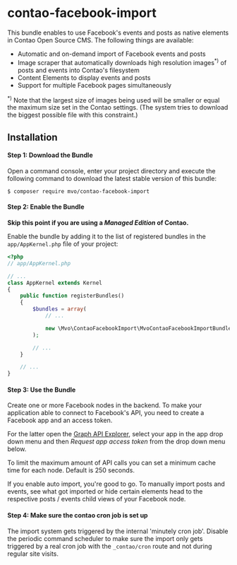 contao-facebook-import
======================
This bundle enables to use Facebook's events and posts as native elements in
Contao Open Source CMS. The following things are available:

* Automatic and on-demand import of Facebook events and posts
* Image scraper that automatically downloads high resolution
  images<sup>*)</sup> of posts and events into Contao's filesystem 
* Content Elements to display events and posts
* Support for multiple Facebook pages simultaneously  
 
 <sup>*)</sup> Note that the largest size of images being used will be smaller
 or equal the maximum size set in the Contao settings. (The system tries to
 download the biggest possible file with this constraint.)  
    
    
    
Installation
------------

#### Step 1: Download the Bundle  

Open a command console, enter your project directory and execute the
following command to download the latest stable version of this bundle:

```console
$ composer require mvo/contao-facebook-import
```

#### Step 2: Enable the Bundle

**Skip this point if you are using a *Managed Edition* of Contao.**

Enable the bundle by adding it to the list of registered bundles
in the `app/AppKernel.php` file of your project:

```php
<?php
// app/AppKernel.php

// ...
class AppKernel extends Kernel
{
    public function registerBundles()
    {
        $bundles = array(
            // ...

            new \Mvo\ContaoFacebookImport\MvoContaoFacebookImportBundle(),
        );

        // ...
    }

    // ...
}
```
 
#### Step 3: Use the Bundle

Create one or more Facebook nodes in the backend. To make your application able
to connect to Facebook's API, you need to create a Facebook app and an access
token.   

For the latter open the [Graph API Explorer][Graph API Explorer], select your
app in the app drop down menu and then *Request app access token* from the
drop down menu below.

To limit the maximum amount of API calls you can set a minimum cache time for
each node. Default is 250 seconds. 

If you enable auto import, you're good to go. To manually import posts and
events, see what got imported or hide certain elements head to the respective
posts / events child views of your Facebook node.


#### Step 4: Make sure the contao cron job is set up
The import system gets triggered by the internal 'minutely cron job'. Disable
the periodic command scheduler to make sure the import only gets triggered by a 
real cron job with the ``_contao/cron`` route and not during regular site
visits.

[Graph API Explorer]: https://developers.facebook.com/tools/explorer/